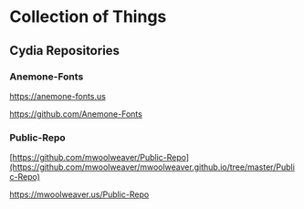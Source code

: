 # Collection of Things


## Cydia Repositories

### Anemone-Fonts

https://anemone-fonts.us

https://github.com/Anemone-Fonts


### Public-Repo

[https://github.com/mwoolweaver/Public-Repo](https://github.com/mwoolweaver/mwoolweaver.github.io/tree/master/Public-Repo)

https://mwoolweaver.us/Public-Repo
